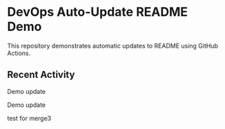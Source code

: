 # DevOps Auto-Update README Demo

This repository demonstrates automatic updates to README using GitHub Actions.

## Recent Activity

<!--START_SECTION:activity-->
Demo update
<!--END_SECTION:activity-->
Demo update

test for merge3
